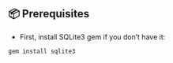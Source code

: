 ## 📦 Prerequisites
- First, install SQLite3 gem if you don’t have it:
```bash
gem install sqlite3
```

